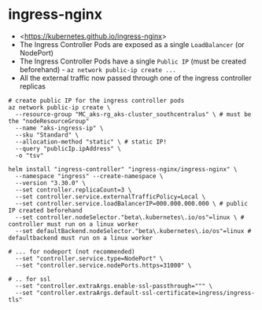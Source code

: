 # ingress-nginx

- <<https://kubernetes.github.io/ingress-nginx>>
- The Ingress Controller Pods are exposed as a single `LoadBalancer` (or NodePort)
- The Ingress Controller Pods have a single `Public IP` (must be created beforehand) - `az network public-ip create ...`
- All the external traffic now passed through one of the ingress controller replicas

```shell
# create public IP for the ingress controller pods
az network public-ip create \
  --resource-group "MC_aks-rg_aks-cluster_southcentralus" \ # must be the "nodeResourceGroup"
  --name "aks-ingress-ip" \
  --sku "Standard" \
  --allocation-method "static" \ # static IP!
  --query "publicIp.ipAddress" \
  -o "tsv"
```

```shell
helm install "ingress-controller" "ingress-nginx/ingress-nginx" \
  --namespace "ingress" --create-namespace \
  --version "3.30.0" \
  --set controller.replicaCount=3 \
  --set controller.service.externalTrafficPolicy=Local \
  --set controller.service.loadBalancerIP=000.000.000.000 \ # public IP created beforehand
  --set controller.nodeSelector."beta\.kubernetes\.io/os"=linux \ # controller must run on a linux worker
  --set defaultBackend.nodeSelector."beta\.kubernetes\.io/os"=linux # defaultbackend must run on a linux worker

# ... for nodeport (not recommended)
  --set "controller.service.type=NodePort" \
  --set "controller.service.nodePorts.https=31000" \

# .. for ssl
  --set "controller.extraArgs.enable-ssl-passthrough=""" \
  --set "controller.extraArgs.default-ssl-certificate=ingress/ingress-tls"
```

